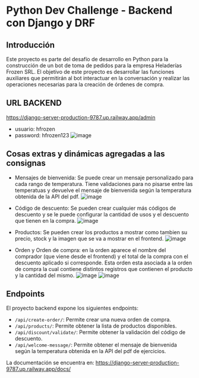 # Python Dev Challenge - Backend con Django y DRF

## Introducción
Este proyecto es parte del desafío de desarrollo en Python para la construcción de un bot de toma de pedidos para la empresa Heladerías Frozen SRL. El objetivo de este proyecto es desarrollar las funciones auxiliares que permitirán al bot interactuar en la conversación y realizar las operaciones necesarias para la creación de órdenes de compra.

## URL BACKEND
https://django-server-production-9787.up.railway.app/admin
- usuario: hfrozen
- password: hfrozen123
![image](https://github.com/francoleyes/heladerias_frozen_backend/assets/85895403/08ce0f0c-f8fd-4552-8f00-b6f002b56869)

## Cosas extras y dinámicas agregadas a las consignas
- Mensajes de bienvenida: Se puede crear un mensaje personalizado para cada rango de temperatura. Tiene validaciones para no pisarse entre las temperatuas y devuelve el mensaje de bienvenida según la temperatura obtenida de la API del pdf.
![image](https://github.com/francoleyes/heladerias_frozen_backend/assets/85895403/30f7622a-6321-4759-aea0-c41def9e2c6d)

- Código de descuento: Se pueden crear cualquier más códigos de descuento y se le puede configurar la cantidad de usos y el descuento que tienen en la compra.
![image](https://github.com/francoleyes/heladerias_frozen_backend/assets/85895403/b92f9092-5ddb-4b04-8719-4b864fb9cc3b)

- Productos: Se pueden crear los productos a mostrar como tambien su precio, stock y la imagen que se va a mostrar en el frontend.
![image](https://github.com/francoleyes/heladerias_frozen_backend/assets/85895403/5571bd1e-037d-4c52-b94a-2d74a35abf95)

- Orden y Orden de compra: en la orden aparece el nombre del comprador (que viene desde el frontend) y el total de la compra con el descuento aplicado si corresponde. Esta orden esta asociada a la orden de compra la cual contiene distintos registros que contienen el producto y la cantidad del mismo.
![image](https://github.com/francoleyes/heladerias_frozen_backend/assets/85895403/07cc4396-a5bd-4f9d-b24d-7d1dc7b4ad47)
![image](https://github.com/francoleyes/heladerias_frozen_backend/assets/85895403/fcd140cb-67a4-4b5c-94d0-a03c92255ee3)


## Endpoints

El proyecto backend expone los siguientes endpoints:

- `/api/create-order/`: Permite crear una nueva orden de compra.
- `/api/products/`: Permite obtener la lista de productos disponibles.
- `/api/discount/validate/`: Permite obtener la validación del código de descuento.
- `/api/welcome-message/`: Permite obtener el mensaje de bienvenida según la temperatura obtenida en la API del pdf de ejercicios.

La documentación se encuentra en: https://django-server-production-9787.up.railway.app/docs/

